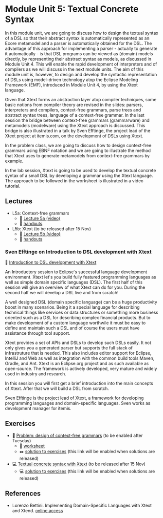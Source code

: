<link rel='stylesheet' href='web/swiss.css'/>

# Module Unit 5: Textual Concrete Syntax

In this module unit, we are going to discuss how to design the textual syntax of a DSL so that their abstract syntax is automatically represented as an Ecore metamodel and a parser is automatically obtained for the DSL. The advantage of this approach for implementing a parser - actually to generate it automatically - is that DSL programs can be viewed as (domain) models directly, by representing their abstract syntax as models, as discussed in Module Unit 4. This will enable the rapid development of interpreters and of compilers as we will discuss in the next module units. The aim of this module unit is, however, to design and develop the syntactic representation of DSLs using model-driven technology atop the Eclipse Modeling Framework (EMF), introduced in Module Unit 4, by using the Xtext language. 

Given that Xtext forms an abstraction layer atop compiler techniques, some basic notions from compiler theory are revised in the slides: parsers, interpreters and compilers, context-free grammars, parse trees and abstract syntax trees, language of a context-free grammar. In the last session the bridge between context-free grammars (grammarware) and metamodels (modelware) using the Xtext approach is discussed. This bridge is also illustrated in a talk by Sven Efftinge, the project lead of the Xtext project at itemis.com, on the development of DSLs using Xtext. 

In the problem class, we are going to discuss how to design context-free grammars using EBNF notation and we are going to illustrate the method that Xtext uses to generate metamodels from context-free grammars by example.

In the lab session, Xtext is going to be used to develop the textual concrete syntax of a small DSL by developing a grammar using the Xtext language. The approach to be followed in the worksheet is illustrated in a video tutorial.

## Lectures

* L5a: Context-free grammars 
  * :movie_camera: [Lecture 5a (video)](https://leicester.cloud.panopto.eu/Panopto/Pages/Viewer.aspx?id=5f7b169b-aa72-49e8-be42-ed0911bfb028)
  * :notebook: [handouts](./L5a_handouts.pdf)
* L5b: Xtext (to be released after 15 Nov)
  * :movie_camera: [Lecture 5b (video)](TBA) 
  * :notebook: [handouts](./L5b_handouts.pdf)

### Sven Efftinge on Introduction to DSL development with Xtext

:movie_camera: [Introduction to DSL development with Xtext](https://vimeo.com/138873446)

An Introductory session to Eclipse's successful language development environment. Xtext let's you build fully featured programming languages as well as simple domain specific languages (DSL). The first half of this session will give an overview of what Xtext can do for you. During the second half we will develop a DSL live and from scratch!

A well designed DSL (domain specific language) can be a huge productivity boost in many scenarios. Being it a special language for describing technical things like services or data structures or something more business oriented such as a DSL for describing complex financial products. But to make development of a custom language worthwile it must be easy to define and maintain such a DSL and of course the users must have assistance through tool support.

Xtext provides a set of APIs and DSLs to develop such DSLs easily. It not only gives you a generated parser but supports the full stack of infrastruture that is needed. This also includes editor support for Eclipse, IntelliJ and Web as well as integration with the common build tools Maven, Gradle, and Ant. Xtext is an Eclipse.org project and as such available as open-source. The framework is actively developed, very mature and widely used in industry and research.

In this session you will first get a brief introduction into the main concepts of Xtext. After that we will build a DSL from scratch.

Sven Efftinge is the project lead of Xtext, a framework for developing programming languages and domain-specific languages. Sven works as development manager for itemis.

## Exercises

* :movie_camera: [Problem: design of context-free grammars](tba) (to be enabled after Tuesday)
  * :notebook: [worksheet](./sur2.pdf) 
  * :black_nib: [solution to exercises](./sur2_solution.pdf) (this link will be enabled when solutions are released)
* :computer: [Textual concrete syntax with Xtext](TBA)  (to be released after 15 Nov) 
  * :computer: [solution to exercises](TbA) (this link will be enabled when solutions are released)

  
## References

* Lorenzo Bettini. Implementing Domain-Specific Languages with Xtext and Xtend. [online access](http://readinglists.le.ac.uk/items/6833D3AD-5488-CEA7-BA79-2A89043D5633.html?referrer=%2Flists%2F0B9D5ADC-32C2-3DDC-5F17-D6D96DCC5924.html%23item-6833D3AD-5488-CEA7-BA79-2A89043D5633)

